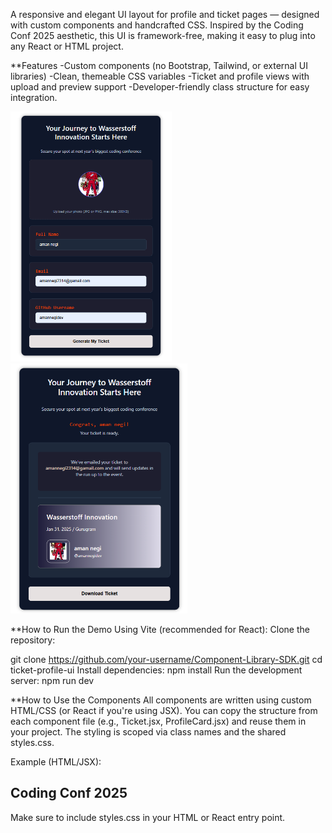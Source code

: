 A responsive and elegant UI layout for profile and ticket pages — designed with custom components and handcrafted CSS. Inspired by the Coding Conf 2025 aesthetic, this UI is framework-free, making it easy to plug into any React or HTML project.

 **Features
-Custom components (no Bootstrap, Tailwind, or external UI libraries)
-Clean, themeable CSS variables
-Ticket and profile views with upload and preview support
-Developer-friendly class structure for easy integration.


<p align="left">
  <img src="https://raw.githubusercontent.com/amannegidev/Component-Library-SDK/refs/heads/main/Screenshot%202025-05-13%20101513.png" height="400px"  style="object-fit: contain; margin-right: 10px;" />
  <img src="https://raw.githubusercontent.com/amannegidev/Component-Library-SDK/refs/heads/main/Screenshot%202025-05-13%20101732.png" height="400px"  style="object-fit: contain;" />
</p>





**How to Run the Demo
Using Vite (recommended for React):
Clone the repository:

git clone https://github.com/your-username/Component-Library-SDK.git
cd ticket-profile-ui
Install dependencies:
npm install
Run the development server:
npm run dev

**How to Use the Components
All components are written using custom HTML/CSS (or React if you're using JSX).
You can copy the structure from each component file (e.g., Ticket.jsx, ProfileCard.jsx) and reuse them in your project.
The styling is scoped via class names and the shared styles.css.

Example (HTML/JSX):

<div class="ticket">
  <h2 class="ticket-title">Coding Conf 2025</h2>
</div>

Make sure to include styles.css in your HTML or React entry point.
<link rel="stylesheet" href="./styles.css" />

